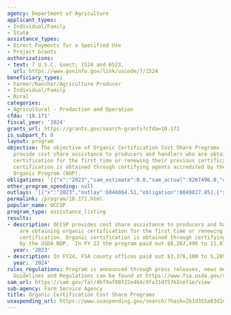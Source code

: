 ```yaml
---
agency: Department of Agriculture
applicant_types:
- Individual/Family
- State
assistance_types:
- Direct Payments for a Specified Use
- Project Grants
authorizations:
- text: 7 U.S.C. &sect; 1524 and 6523.
  url: https://www.govinfo.gov/link/uscode/7/1524
beneficiary_types:
- Farmer/Rancher/Agriculture Producer
- Individual/Family
- Rural
categories:
- Agricultural - Production and Operation
cfda: '10.171'
fiscal_year: '2024'
grants_url: https://grants.gov/search-grants?cfda=10.171
is_subpart_f: 0
layout: program
objective: The objective of Organic Certification Cost Share Programs (OCCSP) is to
  provide cost share assistance to producers and handlers who are obtaining organic
  certification for the first time or renewing their previous certification. Organic
  certification is obtained through certifying agents accredited by the USDA National
  Organic Program (NOP).
obligations: '[{"x":"2023","sam_estimate":0.0,"sam_actual":8267496.0,"usa_spending_actual":6049827.85},{"x":"2024","sam_estimate":0.0,"sam_actual":9971339.0,"usa_spending_actual":6813913.58},{"x":"2025","sam_estimate":0.0,"sam_actual":2000000.0,"usa_spending_actual":210016.77}]'
other_program_spending: null
outlays: '[{"x":"2023","outlay":6048064.51,"obligation":6049827.85},{"x":"2024","outlay":6149034.59,"obligation":6813913.58},{"x":"2025","outlay":0.0,"obligation":210016.77}]'
permalink: /program/10.171.html
popular_name: OCCSP
program_type: assistance_listing
results:
- description: OCCSP provides cost share assistance to producers and handlers who
    are obtaining organic certification for the first time or renewing their previous
    certification. Organic certification is obtained through certifying agents accredited
    by the USDA NOP.  In FY 23 the program paid out $8,267,496 to 11,810 organic operations.
  year: '2023'
- description: In FY24, FSA county offices paid out $3,376,180 to 5,205 organic operations.
  year: '2024'
rules_regulations: Program is announced through press releases, news media, and newsletters.
  Guidelines and Regulations can be found at https://www.fsa.usda.gov/resources/programs/organic-certification-cost-share-program-occsp
sam_url: https://sam.gov/fal/4bf9af08f22e464c9fa31d75762cef1e/view
sub-agency: Farm Service Agency
title: Organic Certification Cost Share Programs
usaspending_url: https://www.usaspending.gov/search/?hash=2b1d355a03d1ed363cba2238494e7e1e
---
```

